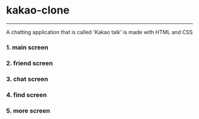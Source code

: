 # kakao-clone

---

 A chatting application that is called 'Kakao talk' is made with HTML and CSS
 
 ### 1. main screen
 
 ### 2. friend screen
 
 ### 3. chat screen
 
 ### 4. find screen
 
 ### 5. more screen
